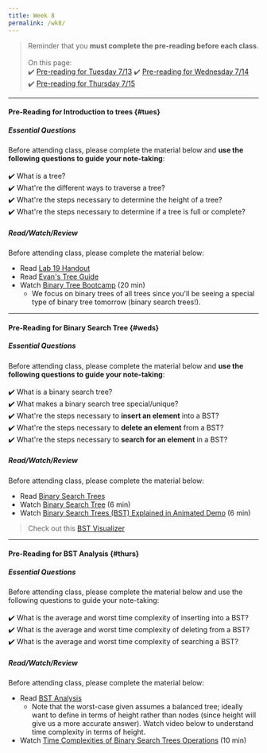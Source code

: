 ```yaml
---
title: Week 8
permalink: /wk8/
---
```


> Reminder that you **must complete the pre-reading before each class**.
<br><br>
On this page:  
✔️ [Pre-reading for Tuesday 7/13](#tues) 
✔️ [Pre-reading for Wednesday 7/14](#weds)  
✔️ [Pre-reading for Thursday 7/15](#thurs)

---

#### Pre-Reading for Introduction to trees {#tues}

##### Essential Questions
Before attending class, please complete the material below and **use the following questions to guide your note-taking**:  
<br>
✔️ What is a tree?  
✔️ What're the different ways to traverse a tree?  
✔️ What're the steps necessary to determine the height of a tree?  
✔️ What're the steps necessary to determine if a tree is full or complete?  

##### Read/Watch/Review
Before attending class, please complete the material below:
- Read [Lab 19 Handout](/sm21/lab19)
- Read [Evan's Tree Guide](https://bit.ly/trees-guide)
- Watch [Binary Tree Bootcamp](https://www.youtube.com/watch?v=BHB0B1jFKQc) (20 min)
	- We focus on binary trees of all trees since you'll be seeing a special type of binary tree tomorrow (binary search trees!).

---

#### Pre-Reading for Binary Search Tree {#weds}

##### Essential Questions
Before attending class, please complete the material below and **use the following questions to guide your note-taking**:  
<br>
✔️ What is a binary search tree?  
✔️ What makes a binary search tree special/unique?  
✔️ What're the steps necessary to **insert an element** into a BST?  
✔️ What're the steps necessary to **delete an element** from a BST?  
✔️ What're the steps necessary to **search for an element** in a BST?  


##### Read/Watch/Review
Before attending class, please complete the material below:
- Read [Binary Search Trees](https://sassafras13.github.io/BinaryTrees/)
- Watch [Binary Search Tree](https://www.youtube.com/watch?v=ovWqEgYYAEQ) (6 min)
- Watch [Binary Search Trees (BST) Explained in Animated Demo](https://www.youtube.com/watch?v=mtvbVLK5xDQ) (6 min)

> Check out this [BST Visualizer](https://visualgo.net/en/bst)

---

#### Pre-Reading for BST Analysis {#thurs}

##### Essential Questions
Before attending class, please complete the material below and use the following questions to guide your note-taking:  
<br>
✔️ What is the average and worst time complexity of inserting into a BST?  
✔️ What is the average and worst time complexity of deleting from a BST?  
✔️ What is the average and worst time complexity of searching a BST?  

##### Read/Watch/Review
Before attending class, please complete the material below:
- Read [BST Analysis](/sm21/files/bst-analysis.pdf)
	- Note that the worst-case given assumes a balanced tree; ideally want to define in terms of height rather than nodes (since height will give us a more accurate answer). Watch video below to understand time complexity in terms of height.
- Watch [Time Complexities of Binary Search Trees Operations](https://www.youtube.com/watch?v=tEoyeoHmqlk) (10 min)

